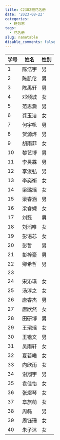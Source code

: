 ```yaml
---
title: C2302班花名册
date: '2023-08-22'
categories:
  - 班务志
tags:
  - 花名册
slug: nametable
disable_comments: false
---
```




| 学号   | 姓名 | 性别   |
| ---- | ------ | ---- |
| 1    | 陈浩宇 | 男   |
| 2    | 陈凯伦 | 男   |
| 3    | 陈禹轩 | 男   |
| 4    | 邓倾城 | 女   |
| 5    | 范思灏 | 男   |
| 6    | 龚玉洁 | 女   |
| 7    | 何宇帆 | 男   |
| 8    | 贺源烨 | 男   |
| 9    | 胡雨菲 | 女   |
| 10   | 黎艺博 | 男   |
| 11   | 李昊霖 | 男   |
| 12   | 李浚弘 | 男   |
| 13   | 李奕衡 | 女   |
| 14   | 梁璐瑶 | 女   |
| 15   | 梁睿涵 | 男 |
| 16   | 梁睿婕 | 女   |
| 17   | 刘磊   | 男   |
| 18   | 刘滔唯 | 女   |
| 19   | 彭语芯 | 女   |
| 20   | 彭哲   | 男   |
| 21   | 彭梓豪 | 男   |
| 22   | 卿希哲 | 男   |
| 23   |  |    |
| 24   | 宋沁璜 | 女   |
| 25   | 汤淳之 | 女   |
| 26   | 唐睿杰 | 男   |
| 27   | 唐欣然 | 女   |
| 28   | 田研博 | 男   |
| 29   | 王珺瑶 | 女   |
| 30   | 王锴文 | 男   |
| 31   | 吴雨轩 | 女   |
| 32   | 夏若曦 | 女   |
| 33   | 向欣雨 | 女   |
| 34   | 谢翔宇 | 男   |
| 35   | 袁佳怡 | 女   |
| 36   | 张煜琴 | 女   |
| 37   | 章旅萌 | 女   |
| 38   | 周磊   | 男   |
| 39   | 周钰珊 | 女   |
| 40   | 朱子沐 | 女   |

